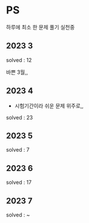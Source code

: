 # PS
하루에 최소 한 문제 풀기 실천중


## 2023 3

solved : 12

바쁜 3월,,

## 2023 4
- 시험기간이라 쉬운 문제 위주로,,

solved : 23

## 2023 5

solved : 7

## 2023 6

solved : 17

## 2023 7

solved : ~

